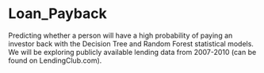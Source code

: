 # Loan_Payback
Predicting whether a person will have a high probability of paying an investor back with the Decision Tree and Random Forest statistical models. We will be exploring publicly available lending data from 2007-2010 (can be found on LendingClub.com).
